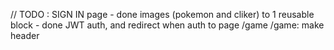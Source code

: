 // TODO : 
   SIGN IN page - done
   images (pokemon and cliker) to 1 reusable block - done 
   JWT auth, and redirect when auth to page /game
   /game: make header
   